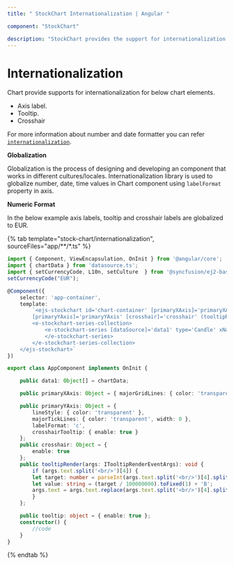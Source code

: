 ```yaml
---
title: " StockChart Internationalization | Angular "

component: "StockChart"

description: "StockChart provides the support for internationalization for axis label, tooltip and crosshair elements."
---
```


# Internationalization

Chart provide supports for internationalization for below chart elements.

* Axis label.
* Tooltip.
* Crosshair

For more information about number and date formatter you can refer
[`internationalization`](https://ej2.syncfusion.com/angular/documentation/stock-chart/internationalization/?no-cache=1).

<!-- markdownlint-disable MD036 -->
**Globalization**

Globalization is the process of designing and developing an component that works in different
cultures/locales.  Internationalization  library is used to globalize number, date, time values in
Chart component using  `labelFormat` property in axis.

**Numeric Format**

In the below example axis labels, tooltip and crosshair labels are globalized to EUR.

{% tab template="stock-chart/internationalization", sourceFiles="app/**/*.ts" %}

```typescript
import { Component, ViewEncapsulation, OnInit } from '@angular/core';
import { chartData } from 'datasource.ts';
import { setCurrencyCode, L10n, setCulture  } from '@syncfusion/ej2-base';
setCurrencyCode("EUR");

@Component({
    selector: 'app-container',
    template:
        `<ejs-stockchart id='chart-container' [primaryXAxis]='primaryXAxis' style="display:block;"
        [primaryYAxis]='primaryYAxis' [crosshair]='crosshair' (tooltipRender)='tooltipRender($event)' [tooltip]='tooltip'>
        <e-stockchart-series-collection>
            <e-stockchart-series [dataSource]='data1' type='Candle' xName='x' yName='high' high='high' low='low'>
            </e-stockchart-series>
        </e-stockchart-series-collection>
    </ejs-stockchart>`
})

export class AppComponent implements OnInit {

    public data1: Object[] = chartData;

    public primaryXAxis: Object = { majorGridLines: { color: 'transparent' }, crosshairTooltip: { enable: true } };

    public primaryYAxis: Object = {
        lineStyle: { color: 'transparent' },
        majorTickLines: { color: 'transparent', width: 0 },
        labelFormat: 'c',
        crosshairTooltip: { enable: true }
    };
    public crosshair: Object = {
        enable: true
    };
    public tooltipRender(args: ITooltipRenderEventArgs): void {
        if (args.text.split('<br/>')[4]) {
        let target: number = parseInt(args.text.split('<br/>')[4].split('<b>')[1].split('</b>')[0], 10);
        let value: string = (target / 100000000).toFixed(1) + 'B';
        args.text = args.text.replace(args.text.split('<br/>')[4].split('<b>')[1].split('</b>')[0], value);
        }
    };

    public tooltip: object = { enable: true };
    constructor() {
        //code
    }
}
```

{% endtab %}